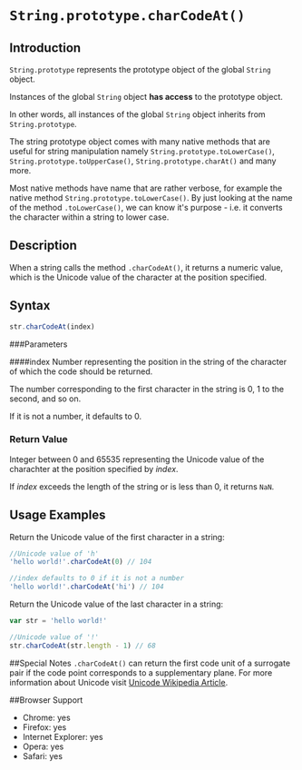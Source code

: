 # `String.prototype.charCodeAt()`

## Introduction

`String.prototype` represents the prototype object of the global `String` object.

Instances of the global `String` object **has access** to the prototype object.

In other words, all instances of the global `String` object inherits from `String.prototype`.

The string prototype object comes with many native methods that are useful for string manipulation namely `String.prototype.toLowerCase()`, `String.prototype.toUpperCase()`, `String.prototype.charAt()` and many more.

Most native methods have name that are rather verbose, for example the native method `String.prototype.toLowerCase()`. By just looking at the name of the method  `.toLowerCase()`, we can know it's purpose - i.e. it converts the character within a string to lower case.

## Description

When a string calls the method `.charCodeAt()`, it returns a numeric value, which is the Unicode value of the character at the position specified.

## Syntax

```js
str.charCodeAt(index)
```

###Parameters

####index
Number representing the position in the string of the character of which the code should be returned.

The number corresponding to the first character in the string is 0, 1 to the second, and so on.

If it is not a number, it defaults to 0.

### Return Value
Integer between 0 and 65535 representing the Unicode value of the charachter at the position specified by *index*.

If *index* exceeds the length of the string or is less than 0, it returns `NaN`.

## Usage Examples

Return the Unicode value of the first character in a string:

```js
//Unicode value of 'h'
'hello world!'.charCodeAt(0) // 104

//index defaults to 0 if it is not a number
'hello world!'.charCodeAt('hi') // 104
```

Return the Unicode value of the last character in a string:

```js
var str = 'hello world!'

//Unicode value of '!'
str.charCodeAt(str.length - 1) // 68
```

##Special Notes
`.charCodeAt()` can return the first code unit of a surrogate pair if the code point corresponds to a supplementary plane. For more information about Unicode visit [Unicode Wikipedia Article](https://en.wikipedia.org/wiki/Unicode).

##Browser Support

- Chrome: yes
- Firefox: yes
- Internet Explorer: yes
- Opera: yes
- Safari: yes